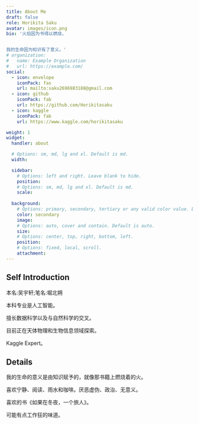 ```yaml
---
title: About Me
draft: false
role: Horikita Saku
avatar: images/icon.png
bio: '火焰因为书得以燃烧，


我的生命因为知识有了意义。'
# organization:
#   name: Example Organization
#   url: https://example.com/
social:
  - icon: envelope
    iconPack: fas
    url: mailto:saku2696983188@gmail.com
  - icon: github
    iconPack: fab
    url: https://github.com/Horikitasaku
  - icon: kaggle
    iconPack: fab
    url: https://www.kaggle.com/horikitasaku

weight: 1
widget:
  handler: about

  # Options: sm, md, lg and xl. Default is md.
  width:

  sidebar:
    # Options: left and right. Leave blank to hide.
    position:
    # Options: sm, md, lg and xl. Default is md.
    scale:
  
  background:
    # Options: primary, secondary, tertiary or any valid color value. Default is primary.
    color: secondary
    image:
    # Options: auto, cover and contain. Default is auto.
    size:
    # Options: center, top, right, bottom, left.
    position:
    # Options: fixed, local, scroll.
    attachment: 
---
```


## Self Introduction

本名:吴宇轩;笔名:堀北朔

本科专业是人工智能。

擅长数据科学以及与自然科学的交叉。

目前正在天体物理和生物信息领域探索。

Kaggle Expert。

## Details  

我的生命的意义是由知识赋予的，就像那书籍上燃烧着的火。

喜欢宁静、阅读、雨水和咖啡。厌恶虚伪、政治、无意义。

喜欢的书《如果在冬夜，一个旅人》。

可能有点工作狂的味道。
